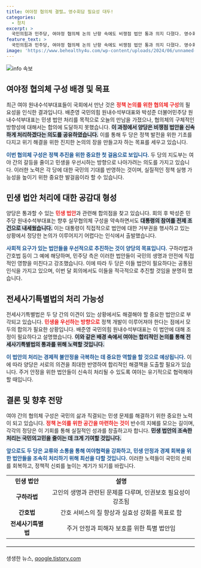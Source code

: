 ```yaml
---
title: 여야정 협의체 결렬… 영수회담 필요성 대두!
categories:
  - 정치
excerpt: >
  국민의힘과 민주당, 여야정 협의체 논의 난항 속에도 비쟁점 법안 통과 의지 다졌다. 영수회담을 조건으로 이뤄지는 협의 체계의 전개가 주목받고 있다. 구하라법과 간호법 등 민생 법안의 통과가 기대된다!
feature_text: >
  국민의힘과 민주당, 여야정 협의체 논의 난항 속에도 비쟁점 법안 통과 의지 다졌다. 영수회담을 조건으로 이뤄지는 협의 체계의 전개가 주목받고 있다. 구하라법과 간호법 등 민생 법안의 통과가 기대된다!
image: 'https://www.behealthy4u.com/wp-content/uploads/2024/06/unnamed-file.png'
---
```


<p><img src="https://www.behealthy4u.com/wp-content/uploads/2024/06/unnamed-file.png" alt="info 속보" /></p>

<h2 data-ke-size="size26">여야정 협의체 구성 배경 및 목표</h2>  

<p data-ke-size="size16">최근 여야 원내수석부대표들이 국회에서 만난 것은 <b><span style="color: #ee2323;">정책 논의를 위한 협의체 구성</span></b>의 필요성을 인식한 결과입니다. 배준영 국민의힘 원내수석부대표와 박성준 더불어민주당 원내수석부대표는 민생 법안 처리를 목적으로 오늘의 만남을 가졌으나, 협의체의 구체적인 방향성에 대해서는 합의에 도달하지 못했습니다. <b><span style="background-color: #21538527;">이 과정에서 양당은 비쟁점 법안을 신속하게 처리하겠다는 의도를 공유하였습니다.</span></b> 이를 통해 두 당은 정책 발전을 위한 기초를 다지고 위기 해결을 위한 진지한 논의의 장을 만들고자 하는 목표를 세우고 있습니다.</p>  

<p data-ke-size="size16"><b><span style="color: #1a5490;">이번 협의체 구성은 정책 추진을 위한 중요한 첫 걸음으로 보입니다.</span></b> 두 당의 지도부는 여야 간의 갈등을 줄이고 민생을 우선시하는 방향으로 나아가려는 의도를 가지고 있습니다. 이러한 노력은 각 당에 대한 국민의 기대를 반영하는 것이며, 실질적인 정책 실행 가능성을 높이기 위한 중요한 발걸음이라 할 수 있습니다.</p>  

<h2 data-ke-size="size26">민생 법안 처리에 대한 공감대 형성</h2>  

<p data-ke-size="size16">양당은 통과할 수 있는 <b><span style="color: #ee2323;">민생 법안</span></b>과 관련해 합의점을 찾고 있습니다. 회의 후 박성준 민주당 원내수석부대표는 향후 실무협의체 구성을 약속하면서도 <b><span style="background-color: #21538527;">대통령의 참여를 전제 조건으로 내세웠습니다.</span></b> 이는 대통령이 직접적으로 법안에 대한 거부권을 행사하고 있는 상황에서 정당한 논의가 이루어지기 어렵다는 인식에서 출발했습니다.</p>  

<p data-ke-size="size16"><b><span style="color: #1a5490;">사회적 요구가 있는 법안들을 우선적으로 추진하는 것이 양당의 목표입니다.</span></b> 구하라법과 간호법 등이 그 예에 해당하며, 민주당 측은 이러한 법안들이 국민의 생명과 안전에 직접적인 영향을 미친다고 강조했습니다. 이에 따라 두 당은 이들 법안이 필요하다는 공통된 인식을 가지고 있으며, 이번 달 회의에서도 이들을 적극적으로 추진할 것임을 분명히 했습니다.</p>  

<h2 data-ke-size="size26">전세사기특별법의 처리 가능성</h2>  

<p data-ke-size="size16">전세사기특별법은 두 당 간의 이견이 있는 상황에서도 해결해야 할 중요한 법안으로 부각되고 있습니다. <b><span style="color: #ee2323;">민생을 우선하는 방향으로</span></b> 정책 개발이 이루어져야 한다는 점에서 모두의 합의가 필요한 상황입니다. 배준영 국민의힘 원내수석부대표는 이 법안에 대해 조정이 필요하다고 설명했습니다. <b><span style="background-color: #21538527;">이와 같은 배경 속에서 여야는 합리적인 논의를 통해 전세사기특별법의 통과를 위해 노력할 것입니다.</span></b></p>  

<p data-ke-size="size16"><b><span style="color: #1a5490;">이 법안의 처리는 경제적 불안정을 극복하는 데 중요한 역할을 할 것으로 예상됩니다.</span></b> 이에 따라 양당은 서로의 의견을 최대한 반영하여 합리적인 해결책을 도출할 필요가 있습니다. 주거 안정을 위한 법안들이 신속히 처리될 수 있도록 여야는 유기적으로 협력해야 할 때입니다.</p>  

<h2 data-ke-size="size26">결론 및 향후 전망</h2>  

<p data-ke-size="size16">여야 간의 협의체 구성은 국민의 삶과 직결되는 민생 문제를 해결하기 위한 중요한 노력이 되고 있습니다. <b><span style="color: #ee2323;">정책 논의를 위한 공간을 마련하는 것이</span></b> 반수의 지혜를 모으는 길이며, 각각의 정당은 이 기회를 통해 실질적인 성과를 창출하고자 합니다. <b><span style="background-color: #21538527;">민생 법안의 조속한 처리는 국민의고민을 줄이는 데 크게 기여할 것입니다.</span></b></p>  

<p data-ke-size="size16"><b><span style="color: #1a5490;">앞으로도 두 당은 교류와 소통을 통해 여야협력을 강화하고, 민생 안정과 경제 회복을 위한 법안들을 조속히 처리하기 위해 최선을 다할 것입니다.</span></b> 이러한 노력들이 국민의 신뢰를 회복하고, 정책적 신뢰를 높이는 계기가 되기를 바랍니다.</p>  

<table style="width: 100%; border-collapse: collapse;">  
<tr><td style="text-align: center; height: 17px;"><b>민생 법안</b></td><td style="text-align: center; height: 17px;"><b>설명</b></td></tr>  
<tr><td style="text-align: center; height: 17px;"><b>구하라법</b></td><td style="text-align: center; height: 17px;">고인의 생명과 관련된 문제를 다루며, 인권보호 필요성이 강조됨</td></tr>  
<tr><td style="text-align: center; height: 17px;"><b>간호법</b></td><td style="text-align: center; height: 17px;">간호 서비스의 질 향상과 실효성 강화를 목표로 함</td></tr>  
<tr><td style="text-align: center; height: 17px;"><b>전세사기특별법</b></td><td style="text-align: center; height: 17px;">주거 안정과 피해자 보호를 위한 특별 법안임</td></tr>  
</table>  

<hr style="border: 0; border-top: 1px solid #ccc; margin: 20px 0;">  
생생한 뉴스, <a href="https://qoogle.tistory.com" rel="dofollow">qoogle.tistory.com</a>


